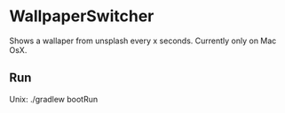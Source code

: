 WallpaperSwitcher
=================
Shows a wallaper from unsplash every x seconds.
Currently only on Mac OsX.

Run
----
Unix:
./gradlew bootRun



